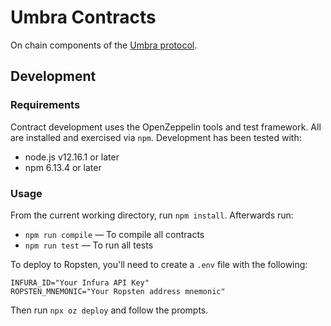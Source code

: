 # Umbra Contracts

On chain components of the [Umbra protocol](../README.md).

## Development

### Requirements

Contract development uses the OpenZeppelin tools and test framework. All are installed and exercised via `npm`. Development has been tested with:

* node.js v12.16.1 or later
* npm 6.13.4 or later

### Usage

From the current working directory, run `npm install`. Afterwards run:

* `npm run compile` — To compile all contracts
* `npm run test` — To run all tests

To deploy to Ropsten, you'll need to create a `.env` file with the following:

```
INFURA_ID="Your Infura API Key"
ROPSTEN_MNEMONIC="Your Ropsten address mnemonic"
```

Then run `npx oz deploy` and follow the prompts.